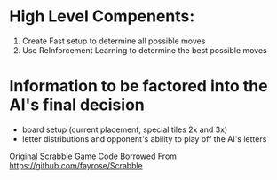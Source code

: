 # High Level Compenents: 
 1. Create Fast setup to determine all possible moves
 2. Use ReInforcement Learning to determine the best possible moves
 
 
# Information to be factored into the AI's final decision
 - board setup (current placement, special tiles 2x and 3x) 
 - letter distributions and opponent's ability to play off the AI's letters
 
 Original Scrabble Game Code Borrowed From https://github.com/fayrose/Scrabble
 
